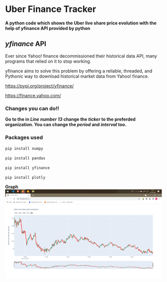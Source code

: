 # Uber Finance Tracker

__A python code which shows the Uber live share price evolution with the help of yfinance API provided by python__

## *yfinance* API
Ever since Yahoo! finance decommissioned their historical data API, many programs that relied on it to stop working.

yfinance aims to solve this problem by offering a reliable, threaded, and Pythonic way to download historical market data from Yahoo! finance.
    
https://pypi.org/project/yfinance/

https://finance.yahoo.com/


### Changes you can do!!
__Go to the in *Line number 13* change the *ticker* to the preferded organization. You can change the *period* and *interval* too.__


### Packages used
    
 `pip install numpy `

 `pip install pandas`
 
 `pip install yfinance`
 
 `pip install plotly`

**Graph**
![](Graph.png)
